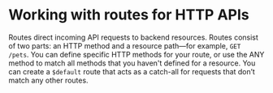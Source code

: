 # Working with routes for HTTP APIs<a name="http-api-develop-routes"></a>

Routes direct incoming API requests to backend resources\. Routes consist of two parts: an HTTP method and a resource path—for example, `GET /pets`\. You can define specific HTTP methods for your route, or use the ANY method to match all methods that you haven't defined for a resource\. You can create a `$default` route that acts as a catch\-all for requests that don’t match any other routes\. 